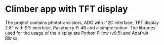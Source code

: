 # Climber app with TFT display 
The project contains phototransistors, ADC with I^2C interface, TFT display 2.8" with SPI interface, Raspberry Pi 4B and a simple button.
The libraries used for the usage of the display are Python Pillow (v9.5) and Adafruit Blinka.  
